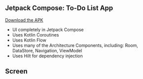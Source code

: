 ## Jetpack Compose: To-Do List App

<a href='https://drive.google.com/file/d/1dEGZ4Fz1AUXxGm4S42RRa5WrZHwRvIlX/view?usp=sharing'>Download the APK</a>

* UI completely in Jetpack Compose
* Uses Kotlin Coroutines
* Uses Kotlin Flow
* Uses many of the Architecture Components, including: Room, DataStore, Navigation, ViewModel
* Uses Hilt for dependency injection

## Screen
